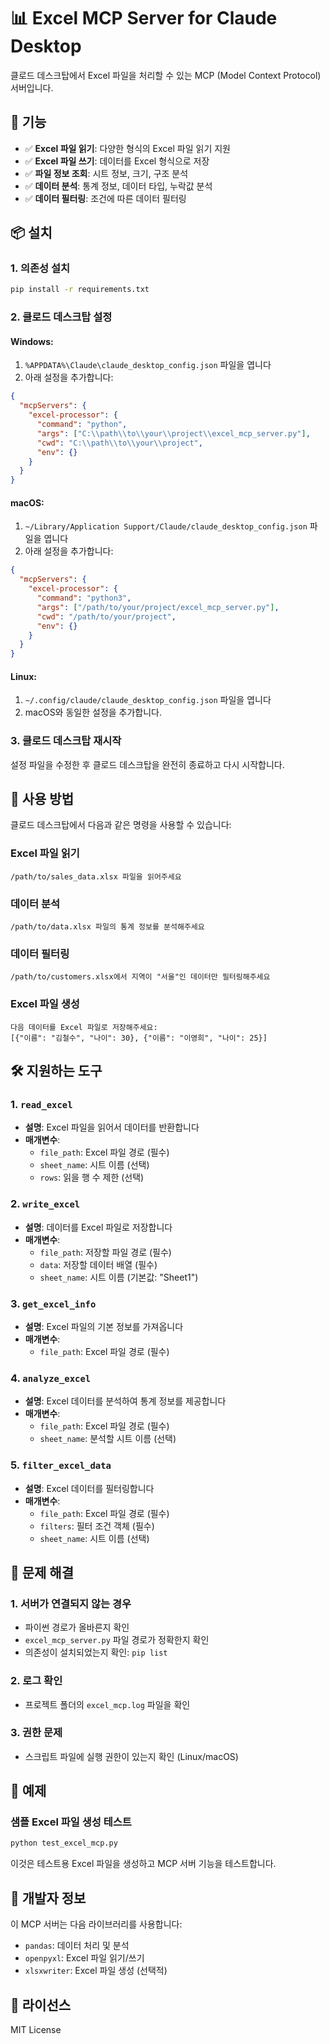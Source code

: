 # 📊 Excel MCP Server for Claude Desktop

클로드 데스크탑에서 Excel 파일을 처리할 수 있는 MCP (Model Context Protocol) 서버입니다.

## 🚀 기능

- ✅ **Excel 파일 읽기**: 다양한 형식의 Excel 파일 읽기 지원
- ✅ **Excel 파일 쓰기**: 데이터를 Excel 형식으로 저장
- ✅ **파일 정보 조회**: 시트 정보, 크기, 구조 분석
- ✅ **데이터 분석**: 통계 정보, 데이터 타입, 누락값 분석
- ✅ **데이터 필터링**: 조건에 따른 데이터 필터링

## 📦 설치

### 1. 의존성 설치
```bash
pip install -r requirements.txt
```

### 2. 클로드 데스크탑 설정

#### Windows:
1. `%APPDATA%\Claude\claude_desktop_config.json` 파일을 엽니다
2. 아래 설정을 추가합니다:

```json
{
  "mcpServers": {
    "excel-processor": {
      "command": "python",
      "args": ["C:\\path\\to\\your\\project\\excel_mcp_server.py"],
      "cwd": "C:\\path\\to\\your\\project",
      "env": {}
    }
  }
}
```

#### macOS:
1. `~/Library/Application Support/Claude/claude_desktop_config.json` 파일을 엽니다
2. 아래 설정을 추가합니다:

```json
{
  "mcpServers": {
    "excel-processor": {
      "command": "python3",
      "args": ["/path/to/your/project/excel_mcp_server.py"],
      "cwd": "/path/to/your/project",
      "env": {}
    }
  }
}
```

#### Linux:
1. `~/.config/claude/claude_desktop_config.json` 파일을 엽니다
2. macOS와 동일한 설정을 추가합니다.

### 3. 클로드 데스크탑 재시작

설정 파일을 수정한 후 클로드 데스크탑을 완전히 종료하고 다시 시작합니다.

## 🎯 사용 방법

클로드 데스크탑에서 다음과 같은 명령을 사용할 수 있습니다:

### Excel 파일 읽기
```
/path/to/sales_data.xlsx 파일을 읽어주세요
```

### 데이터 분석
```
/path/to/data.xlsx 파일의 통계 정보를 분석해주세요
```

### 데이터 필터링
```
/path/to/customers.xlsx에서 지역이 "서울"인 데이터만 필터링해주세요
```

### Excel 파일 생성
```
다음 데이터를 Excel 파일로 저장해주세요:
[{"이름": "김철수", "나이": 30}, {"이름": "이영희", "나이": 25}]
```

## 🛠️ 지원하는 도구

### 1. `read_excel`
- **설명**: Excel 파일을 읽어서 데이터를 반환합니다
- **매개변수**:
  - `file_path`: Excel 파일 경로 (필수)
  - `sheet_name`: 시트 이름 (선택)
  - `rows`: 읽을 행 수 제한 (선택)

### 2. `write_excel`
- **설명**: 데이터를 Excel 파일로 저장합니다
- **매개변수**:
  - `file_path`: 저장할 파일 경로 (필수)
  - `data`: 저장할 데이터 배열 (필수)
  - `sheet_name`: 시트 이름 (기본값: "Sheet1")

### 3. `get_excel_info`
- **설명**: Excel 파일의 기본 정보를 가져옵니다
- **매개변수**:
  - `file_path`: Excel 파일 경로 (필수)

### 4. `analyze_excel`
- **설명**: Excel 데이터를 분석하여 통계 정보를 제공합니다
- **매개변수**:
  - `file_path`: Excel 파일 경로 (필수)
  - `sheet_name`: 분석할 시트 이름 (선택)

### 5. `filter_excel_data`
- **설명**: Excel 데이터를 필터링합니다
- **매개변수**:
  - `file_path`: Excel 파일 경로 (필수)
  - `filters`: 필터 조건 객체 (필수)
  - `sheet_name`: 시트 이름 (선택)

## 🐛 문제 해결

### 1. 서버가 연결되지 않는 경우
- 파이썬 경로가 올바른지 확인
- `excel_mcp_server.py` 파일 경로가 정확한지 확인
- 의존성이 설치되었는지 확인: `pip list`

### 2. 로그 확인
- 프로젝트 폴더의 `excel_mcp.log` 파일을 확인

### 3. 권한 문제
- 스크립트 파일에 실행 권한이 있는지 확인 (Linux/macOS)

## 📝 예제

### 샘플 Excel 파일 생성 테스트
```python
python test_excel_mcp.py
```

이것은 테스트용 Excel 파일을 생성하고 MCP 서버 기능을 테스트합니다.

## 🔧 개발자 정보

이 MCP 서버는 다음 라이브러리를 사용합니다:
- `pandas`: 데이터 처리 및 분석
- `openpyxl`: Excel 파일 읽기/쓰기
- `xlsxwriter`: Excel 파일 생성 (선택적)

## 📄 라이선스

MIT License
